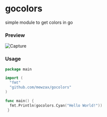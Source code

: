 # gocolors
simple module to get colors in go

### Preview
![Capture](https://user-images.githubusercontent.com/75091300/176025830-10ab082b-44c9-437a-ad26-ad8aec6e8b85.JPG)

### Usage
```go
package main

import (
  "fmt"
  "github.com/mewzax/gocolors"
)

func main() {
  fmt.Println(gocolors.Cyan("Hello World!"))
 }

